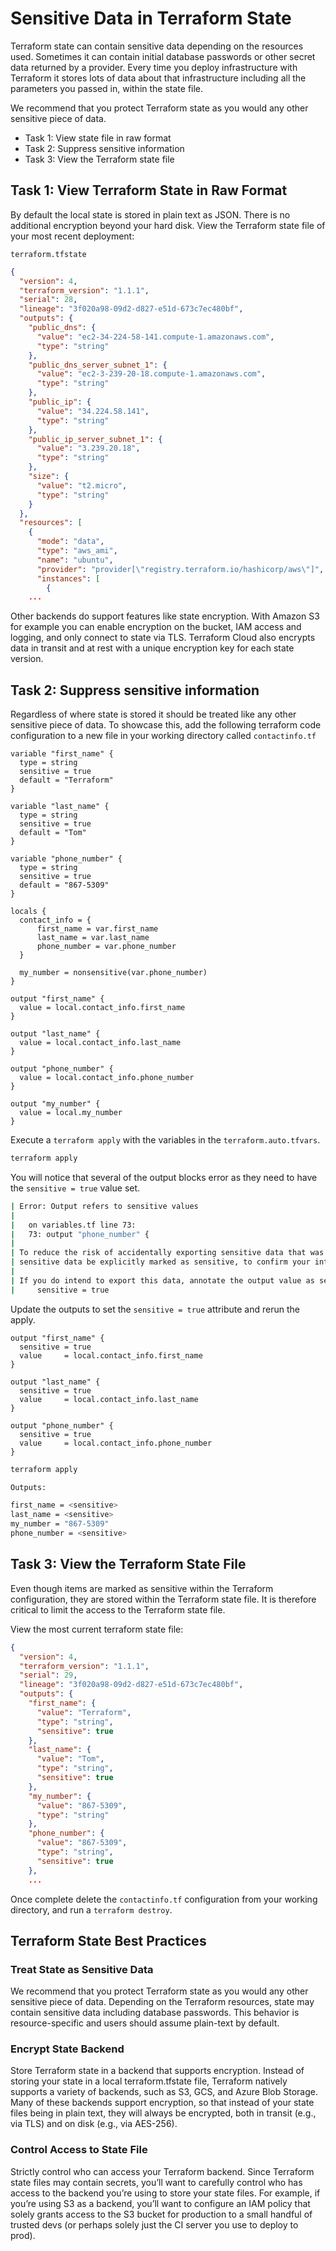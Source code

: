 # Sensitive Data in Terraform State

Terraform state can contain sensitive data depending on the resources used. Sometimes it can contain initial database passwords or other secret data returned by a provider. Every time you deploy infrastructure with Terraform it stores lots of data about that infrastructure including all the parameters you passed in, within the state file.

We recommend that you protect Terraform state as you would any other sensitive piece of data.

- Task 1: View state file in raw format
- Task 2: Suppress sensitive information
- Task 3: View the Terraform state file

## Task 1: View Terraform State in Raw Format

By default the local state is stored in plain text as JSON. There is no additional encryption beyond your hard disk. View the Terraform state file of your most recent deployment:

`terraform.tfstate`

```json
{
  "version": 4,
  "terraform_version": "1.1.1",
  "serial": 28,
  "lineage": "3f020a98-09d2-d827-e51d-673c7ec480bf",
  "outputs": {
    "public_dns": {
      "value": "ec2-34-224-58-141.compute-1.amazonaws.com",
      "type": "string"
    },
    "public_dns_server_subnet_1": {
      "value": "ec2-3-239-20-18.compute-1.amazonaws.com",
      "type": "string"
    },
    "public_ip": {
      "value": "34.224.58.141",
      "type": "string"
    },
    "public_ip_server_subnet_1": {
      "value": "3.239.20.18",
      "type": "string"
    },
    "size": {
      "value": "t2.micro",
      "type": "string"
    }
  },
  "resources": [
    {
      "mode": "data",
      "type": "aws_ami",
      "name": "ubuntu",
      "provider": "provider[\"registry.terraform.io/hashicorp/aws\"]",
      "instances": [
        {
    ...
```

Other backends do support features like state encryption. With Amazon S3 for example you can enable encryption on the bucket, IAM access and logging, and only connect to state via TLS. Terraform Cloud also encrypts data in transit and at rest with a unique encryption key for each state version.

## Task 2: Suppress sensitive information

Regardless of where state is stored it should be treated like any other sensitive piece of data. To showcase this, add the following terraform code configuration to a new file in your working directory called `contactinfo.tf`

```hcl
variable "first_name" {
  type = string
  sensitive = true
  default = "Terraform"
}

variable "last_name" {
  type = string
  sensitive = true
  default = "Tom"
}

variable "phone_number" {
  type = string
  sensitive = true
  default = "867-5309"
}

locals {
  contact_info = {
      first_name = var.first_name
      last_name = var.last_name
      phone_number = var.phone_number
  }

  my_number = nonsensitive(var.phone_number)
}

output "first_name" {
  value = local.contact_info.first_name
}

output "last_name" {
  value = local.contact_info.last_name
}

output "phone_number" {
  value = local.contact_info.phone_number
}

output "my_number" {
  value = local.my_number
}
```

Execute a `terraform apply` with the variables in the `terraform.auto.tfvars`.

```bash
terraform apply
```

You will notice that several of the output blocks error as they need to have the `sensitive = true` value set.

```bash
| Error: Output refers to sensitive values
|
|   on variables.tf line 73:
|   73: output "phone_number" {
|
| To reduce the risk of accidentally exporting sensitive data that was intended to be only internal, Terraform requires that any root module output containing
| sensitive data be explicitly marked as sensitive, to confirm your intent.
|
| If you do intend to export this data, annotate the output value as sensitive by adding the following argument:
|     sensitive = true
```

Update the outputs to set the `sensitive = true` attribute and rerun the apply.

```hcl
output "first_name" {
  sensitive = true
  value     = local.contact_info.first_name
}

output "last_name" {
  sensitive = true
  value     = local.contact_info.last_name
}

output "phone_number" {
  sensitive = true
  value     = local.contact_info.phone_number
}
```

```bash
terraform apply
```

```bash
Outputs:

first_name = <sensitive>
last_name = <sensitive>
my_number = "867-5309"
phone_number = <sensitive>
```

## Task 3: View the Terraform State File

Even though items are marked as sensitive within the Terraform configuration, they are stored within the Terraform state file. It is therefore critical to limit the access to the Terraform state file.

View the most current terraform state file:

```json
{
  "version": 4,
  "terraform_version": "1.1.1",
  "serial": 29,
  "lineage": "3f020a98-09d2-d827-e51d-673c7ec480bf",
  "outputs": {
    "first_name": {
      "value": "Terraform",
      "type": "string",
      "sensitive": true
    },
    "last_name": {
      "value": "Tom",
      "type": "string",
      "sensitive": true
    },
    "my_number": {
      "value": "867-5309",
      "type": "string"
    },
    "phone_number": {
      "value": "867-5309",
      "type": "string",
      "sensitive": true
    },
    ...
```

Once complete delete the `contactinfo.tf` configuration from your working directory, and run a `terraform destroy`.

## Terraform State Best Practices

### Treat State as Sensitive Data

We recommend that you protect Terraform state as you would any other sensitive piece of data. Depending on the Terraform resources, state may contain sensitive data including database passwords. This behavior is resource-specific and users should assume plain-text by default.

### Encrypt State Backend

Store Terraform state in a backend that supports encryption. Instead of storing your state in a local terraform.tfstate file, Terraform natively supports a variety of backends, such as S3, GCS, and Azure Blob Storage. Many of these backends support encryption, so that instead of your state files being in plain text, they will always be encrypted, both in transit (e.g., via TLS) and on disk (e.g., via AES-256).

### Control Access to State File

Strictly control who can access your Terraform backend. Since Terraform state files may contain secrets, you’ll want to carefully control who has access to the backend you’re using to store your state files. For example, if you’re using S3 as a backend, you’ll want to configure an IAM policy that solely grants access to the S3 bucket for production to a small handful of trusted devs (or perhaps solely just the CI server you use to deploy to prod).
